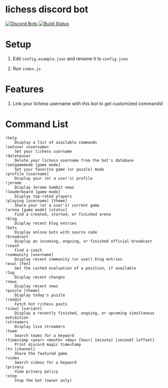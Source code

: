 # lichess discord bot
[![Discord Bots](https://discordbots.org/api/widget/status/842330057841049600.svg)](https://discordbots.org/bot/842330057841049600)
[![Build Status](https://github.com/ddugovic/lishogi-discord/workflows/Node.js%20CI/badge.svg)](https://github.com/ddugovic/lishogi-discord/actions?query=workflow%3A%22Node.js+CI%22)

# Setup

1. Edit `config.example.json` and rename it to `config.json`

2. Run `index.js`

# Features

1. Link your lichess username with this bot to get customized commands!

# Command List
```
!help
    Display a list of available commands
!setuser <username>
    Set your lichess username
!deleteuser
    Delete your lichess username from the bot's database
!setgamemode [game mode]
    Set your favorite game (or puzzle) mode
!profile [username]
    Display your (or a user's) profile
!jerome
    Display Jerome Gambit news
!leaderboard [game mode]
    Display top-rated players
!playing [username] [theme]
    Share your (or a user's) current game
!arena [game mode] [status]
    Find a created, started, or finished arena
!blog
    Display recent blog entries
!bots
    Display online bots with source code
!broadcast
    Display an incoming, ongoing, or finished official broadcast
!coach
    Find a coach
!community [username]
    Display recent community (or user) blog entries
!eval [fen]
    Get the cached evaluation of a position, if available
!log
    Display recent changes
!news
    Display recent news
!puzzle [theme]
    Display today's puzzle
!reddit
    Fetch hot r/chess posts
!simul [variant]
    Display a recently finished, ongoing, or upcoming simultanous exhibition
!streamers
    Display live streamers
!team
    Search teams for a keyword
!timestamp <year> <month> <day> [hour] [minute] [second] [offset]
    Print discord magic timestamp
!tv [channel]
    Share the featured game
!video
    Search videos for a keyword
!privacy
    View privacy policy
!stop
    Stop the bot (owner only)
```
